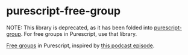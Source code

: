 # purescript-free-group

NOTE: This library is deprecated, as it has been folded into [purescript-group](https://pursuit.purescript.org/packages/purescript-group/3.2.0). For free groups in Purescript, use that library.

[Free groups](https://en.wikipedia.org/wiki/Free_group) in Purescript, inspired by [this podcast episode](https://www.magicreadalong.com/episode/39).